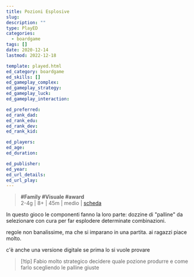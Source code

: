 ```yaml
---
title: Pozioni Esplosive
slug: 
description: ""
type: PlayED
categories:
  - boardgame
tags: []
date: 2020-12-14
lastmod: 2022-12-18

template: played.html
ed_category: boardgame
ed_skills: []
ed_gameplay_complex: 
ed_gameplay_strategy: 
ed_gameplay_luck: 
ed_gameplay_interaction: 

ed_preferred: 
ed_rank_dad: 
ed_rank_edu: 
ed_rank_dev: 
ed_rank_kid: 

ed_players: 
ed_age: 
ed_duration: 

ed_publisher: 
ed_year: 
ed_url_details: 
ed_url_play: 
---
```


> **#Family #Visuale #award**  
> 2-4g | 8+ | 45m | medio | [scheda](https://www.boardgamegeek.com/boardgame/180974/potion-explosion)  

In questo gioco le componenti fanno la loro parte: dozzine di "palline" da selezionare con cura per far esplodere determinate combinazioni.

regole non banalissime, ma che si imparano in una partita.
ai ragazzi piace molto.

c'è anche una versione digitale se prima lo si vuole provare

> [!tip] Fabio
> molto strategico decidere quale pozione produrre e come farlo scegliendo le palline giuste


